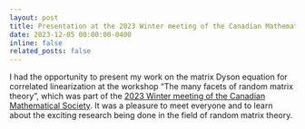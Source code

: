 ```yaml
---
layout: post
title: Presentation at the 2023 Winter meeting of the Canadian Mathematical Society
date: 2023-12-05 00:00:00-0400
inline: false
related_posts: false
---
```


I had the opportunity to present my work on the matrix Dyson equation for correlated linearization at the workshop “The many facets of random matrix theory”, which was part of the [2023 Winter meeting of the Canadian Mathematical Society](https://cmssmc.wixsite.com/winter23/). It was a pleasure to meet everyone and to learn about the exciting research being done in the field of random matrix theory.
